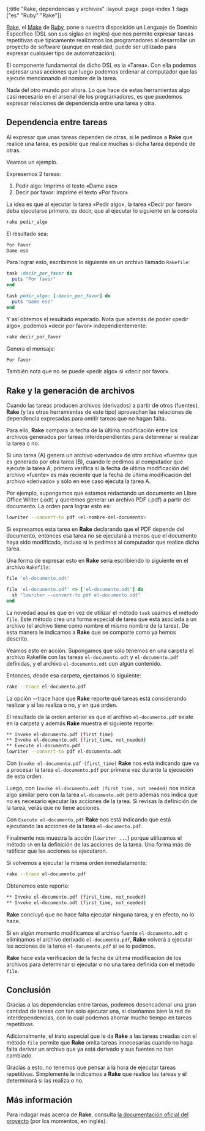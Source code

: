 {:title "Rake, dependencias y archivos"
 :layout :page
 :page-index 1
 :tags ["es" "Ruby" "Rake"]}
 
[Rake](https://ruby.github.io/rake/index.html), el
[Make](https://www.gnu.org/software/make/) de
[Ruby](https://www.ruby-lang.org/es/), pone a nuestra disposición un
Lenguaje de Dominio Específico (DSL son sus siglas en inglés) que nos
permite expresar tareas repetitivas que típicamente realizamos los
programadores al desarrollar un proyecto de software (aunque en
realidad, puede ser utilizado para expresar cualquier tipo de
automatización).

El componente fundamental de dicho DSL es la «Tarea». Con ella podemos
expresar unas acciones que luego podemos ordenar al computador que las
ejecute mencionando el nombre de la tarea.

Nada del otro mundo por ahora. Lo que hace de estas herramientas algo
casi necesario en el arsenal de los programadores, es que puedemos
expresar relaciones de dependencia entre una tarea y otra.

## Dependencia entre tareas

Al expresar que unas tareas dependen de otras, si le pedimos a
**Rake** que realice una tarea, es posible que realice muchas si dicha
tarea depende de otras.

Veamos un ejemplo.

Expresemos 2 tareas:

 1. Pedir algo: Imprime el texto «Dame eso»
 2. Decir por favor: Imprime el texto «Por favor»

La idea es que al ejecutar la tarea «Pedir algo», la tarea «Decir por
favor» deba ejecutarse primero, es decir, que al ejecutar lo siguiente
en la consola:

```sh
rake pedir_algo
```

El resultado sea:

```sh
Por favor
Dame eso
```

Para lograr esto, escribimos lo siguiente en un archivo llamado `Rakefile`:

```ruby
task :decir_por_favor do
  puts "Por favor"
end

task pedir_algo: [:decir_por_favor] do
  puts "Dame eso"
end
```

Y así obtemos el resultado esperado. Nota que además de poder «pedir
algo», podemos «decir por favor» independientemente:


```sh
rake decir_por_favor
```

Genera el mensaje:

```sh
Por favor
```

También nota que no se puede «pedir algo» si «decir por favor».

## Rake y la generación de archivos

Cuando las tareas producen archivos (derivados) a partir de otros
(fuentes), **Rake** (y las otras herramientas de este tipo) aprovechan
las relaciones de dependencia expresadas para omitir tareas que no
hagan falta.

Para ello, **Rake** compara la fecha de la última modificación entre
los archivos generados por tareas interdependientes para determinar si
realizar la tarea o no.

Si una tarea (A) genera un archivo «derivado» de otro archivo
«fuente» que es generado por otra tarea (B), cuando le pedimos al
computador que ejecute la tarea A, primero verifica si la fecha de
última modificación del archivo «fuente» es más reciente que la
fecha de última modificación del archivo «derivado» y sólo en ese caso
ejecuta la tarea A.

Por ejemplo, supongamos que estamos redactando un documento en Libre
Office Writer (.odt) y queremos generar un archivo PDF (.pdf) a
partir del documento. La orden para lograr esto es:

```sh
lowriter --convert-to pdf <el-nombre-del-documento>
```

Si expresamos esta tarea en **Rake** declarando que el PDF depende del
documento, entonces esa tarea no se ejecutará a menos que el documento
haya sido modificado, incluso si le pedimos al computador que realice
dicha tarea.

Una forma de expresar esto en **Rake** sería escribiendo lo siguiente
en el archivo `Rakefile`:

```ruby
file 'el-documento.odt'

file 'el-documento.pdf' => ['el-documento.odt'] do
  sh "lowriter --convert-to pdf el-documento.odt"
end
```

La novedad aquí es que en vez de utilizar el método `task` usamos el
método `file`. Este método crea una forma especial de tarea que está
asociada a un archivo (el archivo tiene como nombre el mismo nombre de
la tarea). De esta manera le indicamos a **Rake** que se comporte como
ya hemos descrito.

Veamos esto en acción. Supongamos que sólo tenemos en una carpeta el
archivo Rakefile con las tareas `el-documento.odt` y
`el-documento.pdf` definidas, y el archivo `el-documento.odt` con
algún contenido.

Entonces, desde esa carpeta, ejectamos lo siguiente:

```sh
rake --trace el-documento.pdf
```

La opción --trace hace que **Rake** reporte qué tareas está
considerando realizar y si las realiza o no, y en qué orden.

El resultado de la orden anterior es que el archivo `el-documento.pdf`
existe en la carpeta y además **Rake** muestra el siguiente reporte:

```sh
** Invoke el-documento.pdf (first_time)
** Invoke el-documento.odt (first_time, not_needed)
** Execute el-documento.pdf
lowriter --convert-to pdf el-documento.odt
```

Con `Invoke el-documento.pdf (first_time)` **Rake** nos está indicando
que va a procesar la tarea `el-documento.pdf` por primera vez durante
la ejecución de esta orden.

Luego, con `Invoke el-documento.odt (first_time, not_needed)` nos
indica algo similar pero con la tarea `el-documento.odt` pero además
nos indica que no es necesario ejecutar las acciones de la tarea. Si
revisas la definición de la tarea, verás que no tiene acciones.

Con `Execute el-documento.pdf` **Rake** nos está indicando
que está ejecutando las acciones de la tarea `el-documento.pdf`.

Finalmente nos muestra la acción (`lowriter ...`) porque utilizamos el
método `sh` en la definición de las acciones de la tarea. Una forma
más de ratificar que las acciones se ejecutaron.

Si volvemos a ejecutar la misma orden inmediatamente:

```sh
rake --trace el-documento.pdf
```

Obtenemos este reporte:

```sh
** Invoke el-documento.pdf (first_time, not_needed)
** Invoke el-documento.odt (first_time, not_needed)
```

**Rake** concluyó que no hace falta ejecutar ninguna tarea, y en
efecto, no lo hace.

Si en algún momento modificamos el archivo fuente `el-documento.odt` o
eliminamos el archivo derivado `el-documento.pdf`, **Rake** volverá a
ejecutar las acciones de la tarea `el-documento.pdf` si se lo pedimos.

**Rake** hace esta verificacion de la fecha de última modificación de
los archivos para determinar si ejecutar o no una tarea definida con
el método `file`.

## Conclusión

Gracias a las dependencias entre tareas, podemos desencadenar una gran
cantidad de tareas con tan solo ejecutar una, si diseñamos bien la red
de interdependencias, con lo cual podemos ahorrar mucho tiempo en
tareas repetitivas.

Adicionalmente, el trato especial que le da **Rake** a las tareas
creadas con el método `file` permite que **Rake** omita tareas
innecesarias cuando no haga falta derivar un archivo que ya está
derivado y sus fuentes no han cambiado.

Gracias a esto, no tenemos que pensar a la hora de ejecutar tareas
repetitivas. Simplemente le indicamos a **Rake** que realice las
tareas y él determinará si las realiza o no.

## Más información

Para indagar más acerca de **Rake**, consulta [la documentación
oficial del proyecto](https://ruby.github.io/rake/) (por los momentos,
en inglés).
